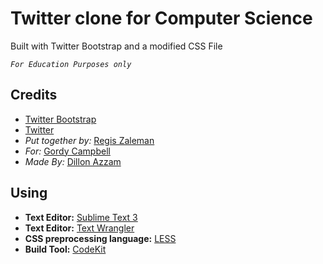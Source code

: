 Twitter clone for Computer Science
==================================

Built with Twitter Bootstrap and a modified CSS File

_`For Education Purposes only`_

## Credits
- [Twitter Bootstrap](https://twitter.github.com/bootstrap/)
- [Twitter](http://twitter.com)
- _Put together by:_ [Regis Zaleman](http://www.dalton.org)
- _For:_ [Gordy Campbell](http://www.dalton.org)
- _Made By:_ [Dillon Azzam](http://www.dillonazzam.com)


## Using
- __Text Editor:__ [Sublime Text 3](http://www.sublimetext.com/3)
- __Text Editor:__ [Text Wrangler](http://www.barebones.com/products/textwrangler/)
- __CSS preprocessing language:__ [LESS](http://lesscss.org/)
- __Build Tool:__ [CodeKit](http://incident57.com/codekit/)